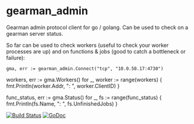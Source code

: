 gearman_admin
=============

Gearman admin protocol client for go / golang. Can be used to check on a gearman server status.

So far can be used to check workers (useful to check your worker processes are up) and on functions & jobs (good to catch a bottleneck or failure):

 	gma, err := gearman_admin.Connect("tcp", "10.0.50.17:4730")
  
  workers, err := gma.Workers()
  for _, worker := range(workers) {
      fmt.Println(worker.Addr, ": ", worker.ClientID)
  }
  
  func_status, err := gma.Status()
  for _, fs := range(func_status) {
      fmt.Println(fs.Name, ": ", fs.UnfinishedJobs) 
  }

[![Build Status](https://travis-ci.org/draxil/gearman_admin.png?branch=master)](https://travis-ci.org/draxil/gearman_admin)
[![GoDoc](https://godoc.org/github.com/draxil/gearman_admin?status.png)](https://godoc.org/github.com/draxil/gearman_admin)
